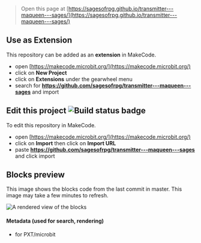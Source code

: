 
> Open this page at [https://sagesofrpg.github.io/transmitter---maqueen---sages/](https://sagesofrpg.github.io/transmitter---maqueen---sages/)

## Use as Extension

This repository can be added as an **extension** in MakeCode.

* open [https://makecode.microbit.org/](https://makecode.microbit.org/)
* click on **New Project**
* click on **Extensions** under the gearwheel menu
* search for **https://github.com/sagesofrpg/transmitter---maqueen---sages** and import

## Edit this project ![Build status badge](https://github.com/sagesofrpg/transmitter---maqueen---sages/workflows/MakeCode/badge.svg)

To edit this repository in MakeCode.

* open [https://makecode.microbit.org/](https://makecode.microbit.org/)
* click on **Import** then click on **Import URL**
* paste **https://github.com/sagesofrpg/transmitter---maqueen---sages** and click import

## Blocks preview

This image shows the blocks code from the last commit in master.
This image may take a few minutes to refresh.

![A rendered view of the blocks](https://github.com/sagesofrpg/transmitter---maqueen---sages/raw/master/.github/makecode/blocks.png)

#### Metadata (used for search, rendering)

* for PXT/microbit
<script src="https://makecode.com/gh-pages-embed.js"></script><script>makeCodeRender("{{ site.makecode.home_url }}", "{{ site.github.owner_name }}/{{ site.github.repository_name }}");</script>
